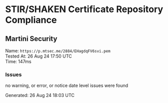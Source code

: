 # STIR/SHAKEN Certificate Repository Compliance

## Martini Security

Name: `https://p.mtsec.me/2884/EHagdqFV6svi.pem`\
Tested At: 26 Aug 24 17:50 UTC\
Time: 147ms

### Issues

no warning, or error, or notice date level issues were found

Generated: 26 Aug 24 18:03 UTC